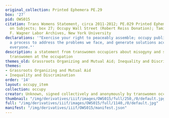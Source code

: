 ```yaml
---
original_collection: Printed Ephemera PE.29
box: '27'
pid: OWS015
citation: Trans Womens Statement, circa 2011-2012; PE.029 Printed Ephemera Collection
  on Subjects; box 27; Occupy Wall Street (Robert Reiss Donation); Tamiment Library/Robert
  F. Wagner Labor Archives, New York University
declarations: '"Exercise your right to peaceably assemble; occupy public space;  create
  a process to address the problems we face, and generate solutions accessible to
  everyone."'
description: a statement from transwomen occupiers about misogyny and sexism against
  transwomen at the occupation
themes_old: Grassroots Organizing and Mutual Aid; Inequality and Discrimination
themes:
- Grassroots Organizing and Mutual Aid
- Inequality and Discrimination
order: '14'
layout: occupy_item
collection: occupy
creator: Unknown, signed collectively and anonymously by transwomen occupiers
thumbnail: "/img/derivatives/iiif/images/OWS015/full/250,/0/default.jpg"
full: "/img/derivatives/iiif/images/OWS015/full/1140,/0/default.jpg"
manifest: "/img/derivatives/iiif/OWS015/manifest.json"
---
```


